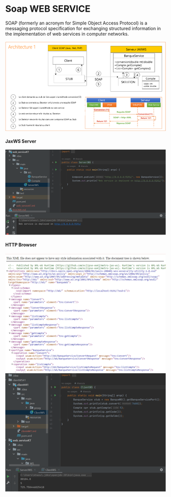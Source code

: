 <h1>Soap WEB SERVICE</h1>
<p>
SOAP (formerly an acronym for Simple Object Access Protocol) 
is a messaging protocol specification for exchanging structured 
information in the implementation of web services in computer networks.
</p>
<img src="images/4.png">
<h4>JaxWS Server
</h4>
<img src="images/1.png">
<h4>HTTP Browser
</h4>
<img src="images/2.png">

<img src="images/3.png">
